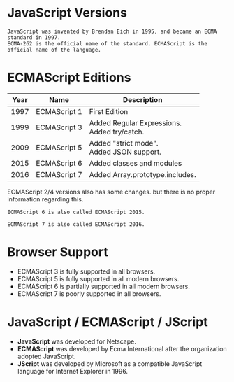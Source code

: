 # JavaScript Versions

```
JavaScript was invented by Brendan Eich in 1995, and became an ECMA standard in 1997.
ECMA-262 is the official name of the standard. ECMAScript is the official name of the language.
```

# ECMAScript Editions

Year	| Name			| Description
-------	| ------------- | ------------
| 1997 	| ECMAScript 1 	| First Edition
| 1999	| ECMAScript 3	| Added Regular Expressions. <br >Added try/catch.
| 2009	| ECMAScript 5	| Added "strict mode". <br> Added JSON support.
| 2015	| ECMAScript 6	| Added classes and modules
| 2016	| ECMAScript 7	| Added Array.prototype.includes.

ECMAScript 2/4 versions also has some changes. but there is no proper information regarding this. 

```
ECMAScript 6 is also called ECMAScript 2015.

ECMAScript 7 is also called ECMAScript 2016.
```

# Browser Support
* ECMAScript 3 is fully supported in all browsers.
* ECMAScript 5 is fully supported in all modern browsers.
* ECMAScript 6 is partially supported in all modern browsers.
* ECMAScript 7 is poorly supported in all browsers.

# JavaScript / ECMAScript / JScript

* <b>JavaScript</b> was developed for Netscape.
* <b>ECMAScript</b> was developed by Ecma International after the organization adopted JavaScript.
* <b>JScript</b> was developed by Microsoft as a compatible JavaScript language for Internet Explorer in 1996.
